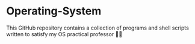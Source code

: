 # Operating-System
This GitHub repository contains a collection of programs and shell scripts written to satisfy my OS practical professor 👍🏻
